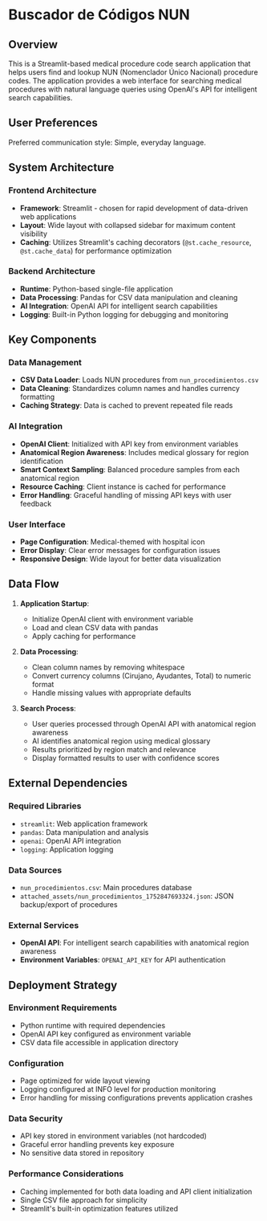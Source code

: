 # Buscador de Códigos NUN

## Overview

This is a Streamlit-based medical procedure code search application that helps users find and lookup NUN (Nomenclador Único Nacional) procedure codes. The application provides a web interface for searching medical procedures with natural language queries using OpenAI's API for intelligent search capabilities.

## User Preferences

Preferred communication style: Simple, everyday language.

## System Architecture

### Frontend Architecture
- **Framework**: Streamlit - chosen for rapid development of data-driven web applications
- **Layout**: Wide layout with collapsed sidebar for maximum content visibility
- **Caching**: Utilizes Streamlit's caching decorators (`@st.cache_resource`, `@st.cache_data`) for performance optimization

### Backend Architecture
- **Runtime**: Python-based single-file application
- **Data Processing**: Pandas for CSV data manipulation and cleaning
- **AI Integration**: OpenAI API for intelligent search capabilities
- **Logging**: Built-in Python logging for debugging and monitoring

## Key Components

### Data Management
- **CSV Data Loader**: Loads NUN procedures from `nun_procedimientos.csv`
- **Data Cleaning**: Standardizes column names and handles currency formatting
- **Caching Strategy**: Data is cached to prevent repeated file reads

### AI Integration
- **OpenAI Client**: Initialized with API key from environment variables
- **Anatomical Region Awareness**: Includes medical glossary for region identification
- **Smart Context Sampling**: Balanced procedure samples from each anatomical region
- **Resource Caching**: Client instance is cached for performance
- **Error Handling**: Graceful handling of missing API keys with user feedback

### User Interface
- **Page Configuration**: Medical-themed with hospital icon
- **Error Display**: Clear error messages for configuration issues
- **Responsive Design**: Wide layout for better data visualization

## Data Flow

1. **Application Startup**: 
   - Initialize OpenAI client with environment variable
   - Load and clean CSV data with pandas
   - Apply caching for performance

2. **Data Processing**:
   - Clean column names by removing whitespace
   - Convert currency columns (Cirujano, Ayudantes, Total) to numeric format
   - Handle missing values with appropriate defaults

3. **Search Process**:
   - User queries processed through OpenAI API with anatomical region awareness
   - AI identifies anatomical region using medical glossary
   - Results prioritized by region match and relevance
   - Display formatted results to user with confidence scores

## External Dependencies

### Required Libraries
- `streamlit`: Web application framework
- `pandas`: Data manipulation and analysis
- `openai`: OpenAI API integration
- `logging`: Application logging

### Data Sources
- `nun_procedimientos.csv`: Main procedures database
- `attached_assets/nun_procedimientos_1752847693324.json`: JSON backup/export of procedures

### External Services
- **OpenAI API**: For intelligent search capabilities with anatomical region awareness
- **Environment Variables**: `OPENAI_API_KEY` for API authentication

## Deployment Strategy

### Environment Requirements
- Python runtime with required dependencies
- OpenAI API key configured as environment variable
- CSV data file accessible in application directory

### Configuration
- Page optimized for wide layout viewing
- Logging configured at INFO level for production monitoring
- Error handling for missing configurations prevents application crashes

### Data Security
- API key stored in environment variables (not hardcoded)
- Graceful error handling prevents key exposure
- No sensitive data stored in repository

### Performance Considerations
- Caching implemented for both data loading and API client initialization
- Single CSV file approach for simplicity
- Streamlit's built-in optimization features utilized